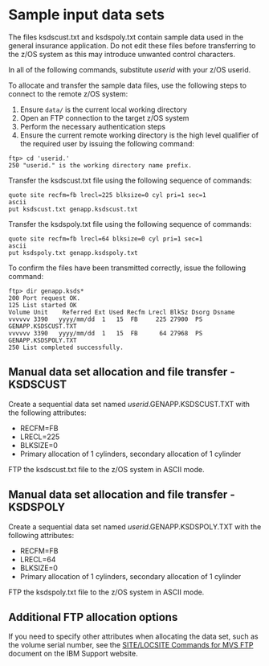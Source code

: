 # Sample input data sets

The files ksdscust.txt and ksdspoly.txt contain sample data used in the general insurance application.
Do not edit these files before transferring to the z/OS system as this may introduce unwanted control characters.

In all of the following commands, substitute *userid* with your z/OS userid.

To allocate and transfer the sample data files, use the following steps to connect to the remote z/OS system:

1. Ensure `data/` is the current local working directory
1. Open an FTP connection to the target z/OS system
1. Perform the necessary authentication steps
1. Ensure the current remote working directory is the high level qualifier of the required
   user by issuing the following command:

```
ftp> cd 'userid.'
250 "userid." is the working directory name prefix.
```

Transfer the ksdscust.txt file using the following sequence of commands:

```
quote site recfm=fb lrecl=225 blksize=0 cyl pri=1 sec=1
ascii
put ksdscust.txt genapp.ksdscust.txt
```

Transfer the ksdspoly.txt file using the following sequence of commands:

```
quote site recfm=fb lrecl=64 blksize=0 cyl pri=1 sec=1
ascii
put ksdspoly.txt genapp.ksdspoly.txt
```

To confirm the files have been transmitted correctly, issue the following command:

```
ftp> dir genapp.ksds*
200 Port request OK.
125 List started OK
Volume Unit    Referred Ext Used Recfm Lrecl BlkSz Dsorg Dsname
vvvvvv 3390   yyyy/mm/dd  1   15  FB     225 27900  PS  GENAPP.KSDSCUST.TXT
vvvvvv 3390   yyyy/mm/dd  1   15  FB      64 27968  PS  GENAPP.KSDSPOLY.TXT
250 List completed successfully.
```

## Manual data set allocation and file transfer - KSDSCUST

Create a sequential data set named *userid*.GENAPP.KSDSCUST.TXT with the following attributes:

* RECFM=FB
* LRECL=225
* BLKSIZE=0
* Primary allocation of 1 cylinders, secondary allocation of 1 cylinder

FTP the ksdscust.txt file to the z/OS system in ASCII mode.

## Manual data set allocation and file transfer - KSDSPOLY

Create a sequential data set named *userid*.GENAPP.KSDSPOLY.TXT with the following attributes:

* RECFM=FB
* LRECL=64
* BLKSIZE=0
* Primary allocation of 1 cylinders, secondary allocation of 1 cylinder

FTP the ksdspoly.txt file to the z/OS system in ASCII mode.

## Additional FTP allocation options

If you need to specify other attributes when allocating the data set, such as the volume serial number, see the
[SITE/LOCSITE Commands for MVS FTP](https://www.ibm.com/support/pages/sitelocsite-commands-mvs-ftp) document on the
IBM Support website.
